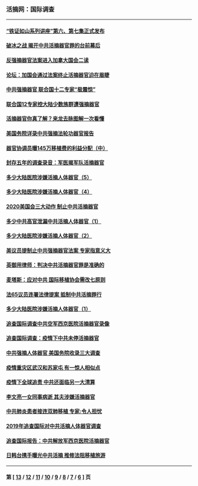 ### 活摘网：国际调查
---
#### [“铁证如山系列讲座”第六、第七集正式发布](../../pages/nf5947/n13106287.md?09050430) 
#### [破冰之战 揭开中共活摘器官罪的台前幕后](../../pages/nf5947/n13082457.md?09050430) 
#### [反强摘器官法案进入加拿大国会二读](../../pages/nf5947/n13033450.md?09050430) 
#### [论坛：加国会通过法案终止活摘器官迫在眉睫](../../pages/nf5947/n13029839.md?09050430) 
#### [中共强摘器官 联合国十二专家“极震惊”](../../pages/nf5947/n13024313.md?09050430) 
#### [联合国12专家控大陆少数族群遭强摘器官](../../pages/nf5947/n13023877.md?09050430) 
#### [活摘器官你真了解？来龙去脉图解一次看懂](../../pages/nf5947/n13013820.md?09050430) 
#### [美国务院详录中共强摘法轮功器官报告](../../pages/nf5947/n12944519.md?09050430) 
#### [器官协调员曝145万移植费的利益分配（中）](../../pages/nf5947/n12894547.md?09050430) 
#### [封存五年的调查录音：军医揭军队活摘器官](../../pages/nf5947/n12798692.md?09050430) 
#### [多少大陆医院涉嫌活摘人体器官（5）](../../pages/nf5947/n12768383.md?09050430) 
#### [多少大陆医院涉嫌活摘人体器官（4）](../../pages/nf5947/n12664434.md?09050430) 
#### [2020美国会三大动作 制止中共活摘器官](../../pages/nf5947/n12682004.md?09050430) 
#### [多少中共高官泄漏中共活摘人体器官（1）](../../pages/nf5947/n12671234.md?09050430) 
#### [多少大陆医院涉嫌活摘人体器官（2）](../../pages/nf5947/n12655589.md?09050430) 
#### [美议员提制止中共强摘器官法案 专家指意义大](../../pages/nf5947/n12630561.md?09050430) 
#### [英御用律师：判决中共活摘器官罪是准确的](../../pages/nf5947/n12580740.md?09050430) 
#### [麦塔斯：应对中共 国际移植协会需改七原则](../../pages/nf5947/n12514711.md?09050430) 
#### [法65议员连署法律提案 抵制中共活摘罪行](../../pages/nf5947/n12437047.md?09050430) 
#### [多少大陆医院涉嫌活摘人体器官（1）](../../pages/nf5947/n12414284.md?09050430) 
#### [追查国际调查中共空军西京医院活摘器官录像](../../pages/nf5947/n12348837.md?09050430) 
#### [追查国际调查：疫情下中共未停活摘器官](../../pages/nf5947/n12273415.md?09050430) 
#### [中共强摘人体器官 美国务院收录三大调查](../../pages/nf5947/n12181488.md?09050430) 
#### [疫情重灾区武汉和苏家屯 有一惊人相似点](../../pages/nf5947/n12150824.md?09050430) 
#### [疫情下全球追责 中共还面临另一大清算](../../pages/nf5947/n12070397.md?09050430) 
#### [李文亮一女同事病逝 其夫涉嫌活摘器官](../../pages/nf5947/n11957882.md?09050430) 
#### [中共肺炎患者接连双肺移植 专家:令人担忧](../../pages/nf5947/n11945516.md?09050430) 
#### [2019年追查国际对中共活摘人体器官调查](../../pages/nf5947/n11917733.md?09050430) 
#### [追查国际报告：中共解放军西京医院活摘器官](../../pages/nf5947/n11838359.md?09050430) 
#### [日韩台携手曝光中共活摘 推修法阻移植旅游](../../pages/nf5947/n11712046.md?09050430) 

---
#### 第 [ [13](./13.md?09050430) / [12](./12.md?09050430) / [11](./11.md?09050430) / [10](./10.md?09050430) / [9](./9.md?09050430) / [8](./8.md?09050430) / [7](./7.md?09050430) / [6](./6.md?09050430) ] 页
